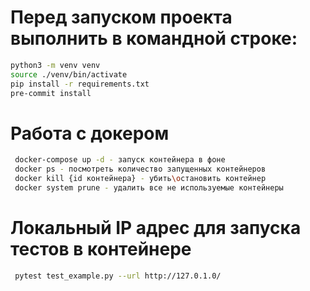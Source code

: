 # Перед запуском проекта выполнить в командной строке: 

```bash
python3 -m venv venv
source ./venv/bin/activate
pip install -r requirements.txt
pre-commit install
```

# Работа с докером

```bash
 docker-compose up -d - запуск контейнера в фоне
 docker ps - посмотреть количество запущенных контейнеров
 docker kill {id контейнера} - убить\остановить контейнер
 docker system prune - удалить все не используемые контейнеры
```

# Локальный IP адрес для запуска тестов в контейнере

```bash
 pytest test_example.py --url http://127.0.1.0/
```